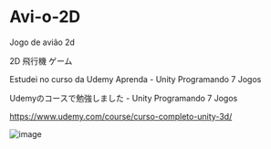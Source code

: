 # Avi-o-2D
Jogo de avião 2d

2D 飛行機 ゲーム

Estudei no curso da Udemy Aprenda - Unity Programando 7 Jogos

Udemyのコースで勉強しました - Unity Programando 7 Jogos

https://www.udemy.com/course/curso-completo-unity-3d/

![image](https://user-images.githubusercontent.com/47865897/119906199-22e39480-bf24-11eb-83fb-3312ded3bc9b.png)
